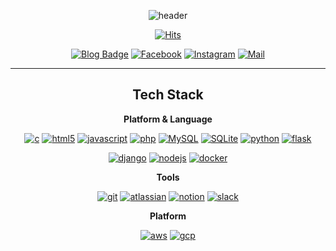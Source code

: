 <div align=center>

![header](https://capsule-render.vercel.app/api?type=waving&color=auto&height=220&section=header&text=DongHyeon%20Jeong&fontSize=50&animation=fadeIn&fontAlignY=28&desc=@Security%20Engineer&descAlignY=51&descAlign=50)

[![Hits](https://komarev.com/ghpvc/?username=jhye0n&label=Profile%20views&color=0e75b6&style=flat)](https://github.com/jhye0n)

[![Blog Badge](http://img.shields.io/badge/Blog-black?style=flat-square&logo=github&link=https://blog.jhyeon.dev/)](https://blog.jhyeon.dev/)
[![Facebook](https://img.shields.io/badge/Facebook-1877f2?style=flat-square&logo=facebook&logoColor=white&link=https://www.facebook.com/jhyeonstory)](https://www.facebook.com/jhyeonstory)
[![Instagram](https://img.shields.io/badge/Instagram-dd2a7b?style=flat-square&logo=instagram&logoColor=white&link=https://www.instagram.com/jhye3n_/)](https://www.instagram.com/jhye3n_/)
[![Mail](https://img.shields.io/badge/Email-FFCD00?style=flat-square&logo=Kakao&logoColor=white&link=mailto:stjhyeon@gmail.com)](mailto:stjhyeon@kakao.com)

---

## Tech Stack

**Platform & Language**

[![c](https://img.shields.io/badge/C-A8B9CC?style=flat-square&logo=C&logoColor=white)](#)
[![html5](https://img.shields.io/badge/HTML5-E34F26?style=flat-square&logo=HTML5&logoColor=white)](#)
[![javascript](https://img.shields.io/badge/Javascript-F7DF1E?style=flat-square&logo=Javascript&logoColor=white)](#)
[![php](https://img.shields.io/badge/PHP-777BB4?style=flat-square&logo=PHP&logoColor=white)](#)
[![MySQL](https://img.shields.io/badge/MySQL-4479A1?style=flat-square&logo=MySQL&logoColor=white)](#)
[![SQLite](https://img.shields.io/badge/SQLite-003B57?style=flat-square&logo=SQLite&logoColor=white)](#)
[![python](https://img.shields.io/badge/Python-3776AB?style=flat-square&logo=Python&logoColor=white)](#)
[![flask](https://img.shields.io/badge/Flask-000000?style=flat-square&logo=Flask&logoColor=white)](#)

[![django](https://img.shields.io/badge/Django-092E20?style=flat-square&logo=Django&logoColor=white)](#)
[![nodejs](https://img.shields.io/badge/Node.js-339933?style=flat-square&logo=Node.js&logoColor=white)](#)
[![docker](https://img.shields.io/badge/Docker-2496ED?style=flat-square&logo=Docker&logoColor=white)](#)

**Tools**

[![git](https://img.shields.io/badge/Git-F05032?style=flat-square&logo=Git&logoColor=white)](#)
[![atlassian](https://img.shields.io/badge/Atlassian-0052CC?style=flat-square&logo=Atlassian&logoColor=white)](#)
[![notion](https://img.shields.io/badge/Notion-000000?style=flat-square&logo=Notion&logoColor=white)](#)
[![slack](https://img.shields.io/badge/Slack-4A154B?style=flat-square&logo=Slack&logoColor=white)](#)

**Platform**

[![aws](https://img.shields.io/badge/AWS-232F3E?style=flat-square&logo=Amazon%20AWS&logoColor=white)](#)
[![gcp](https://img.shields.io/badge/GCP-4285F4?style=flat-square&logo=Google%20Cloud&logoColor=white)](#)